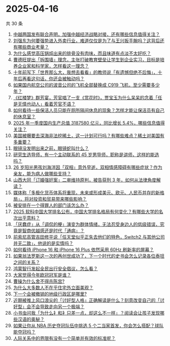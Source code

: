 # 2025-04-16

共 30 条

<!-- BEGIN ZHIHUVIDEO -->
<!-- 最后更新时间 Wed Apr 16 2025 12:27:37 GMT+0800 (China Standard Time) -->
1. [中越两国发布联合声明，加强中越经济战略对接，还有哪些信息值得关注？](https://www.zhihu.com/question/1895592975603577615)
1. [刘强东为何要强势进入外卖行业，难道仅仅是为了与王兴扳手腕吗？这背后还有哪些商业考量？](https://www.zhihu.com/question/12898372957)
1. [为什么感觉高压锅炖出来的排骨没有肉味，而且味道有点淡不太好吃？](https://www.zhihu.com/question/1892128590264525040)
1. [曹德旺提出「拆围墙」理念，主张打破教育壁垒让学生到企业实习，目标是培养企业家和科学家，怎样看这一理念？](https://www.zhihu.com/question/1895598769816434186)
1. [十年前写下「世界那么大，我想去看看」的教师说「有遗憾但绝不后悔」，十年后再看这句话，你还会被触动吗？](https://www.zhihu.com/question/1895496358540077000)
1. [如果国内航空公司的波音公司的飞机全部替换成 C919 飞机，至少需要多少年？](https://www.zhihu.com/question/1893870981619101860)
1. [《红楼梦》群芳宴，芳官唱了一支《赏花时》，贾宝玉为什么呆呆的念着「任是无情也动人」看着芳官不语？](https://www.zhihu.com/question/653551789)
1. [如何看待一些保洁人员只能在厕所隔间休息的现象？怎样才能让保洁员有自己的休息室？](https://www.zhihu.com/question/14652992440)
1. [2025 年一季度国内生产总值 3187580 亿元，同比增长 5.4%，哪些信息值得关注？](https://www.zhihu.com/question/1895778669147947010)
1. [美国被曝要去深海非法挖稀土，这一计划可行吗？有哪些难点？稀土对美国有多重要？](https://www.zhihu.com/question/1895745312800334128)
1. [眼镜没发明出来之前，眼镜蛇叫什么？](https://www.zhihu.com/question/1888387205346616117)
1. [研究生选导师，有一个主动联系的 45 岁男导师，职称是讲师，这样的能选吗？](https://www.zhihu.com/question/1893933665278484675)
1. [26 岁阳光男孩刘海洋因「双相」意外早逝，双相情感障碍有哪些症状？作为亲友，能为病人做哪些支持？](https://www.zhihu.com/question/1893985494649497223)
1. [山西大同「订婚强奸案」二审维持原判，被告获刑 3 年，如何从法律角度解读？](https://www.zhihu.com/question/1895777802604734192)
1. [媒体称「多极化货币体系将重现，未来或形成美元、欧元、人民币并存的新格局」，将对投资和贸易带来哪些影响？](https://www.zhihu.com/question/1895505481658754746)
1. [被安排在一个得罪人的部门该怎么办？](https://www.zhihu.com/question/15577780194)
1. [2025 软科中国大学排名公布，中国大学排名格局有何变化？有哪些大学的名次出乎意料？](https://www.zhihu.com/question/1895448004594460471)
1. [「厌蠢症」从「调侃的梗」演变为群体情绪，无法忍受身边人的低级错误，究竟是智商优越感还是时代「通病」？](https://www.zhihu.com/question/14662382311)
1. [前索尼高管吉田修平说「任天堂似乎正失去他们的特色，Switch2 与其他公司并无二致」，他说的是实情吗？](https://www.zhihu.com/question/1895486660067686016)
1. [如何看待 iPhone 16 和 iPhone 16 Plus 依然采用 60Hz 刷新率的屏幕？](https://www.zhihu.com/question/665832611)
1. [如果翁法罗斯这一次的再创世成功了，下一个时代的史书会怎么记录各位泰坦之间的关系？](https://www.zhihu.com/question/1895179913914451725)
1. [鸿蒙智行发起全民出行安全倡议，怎么看？](https://www.zhihu.com/question/1895530195005457964)
1. [大家觉得今年欧冠冠军是谁？](https://www.zhihu.com/question/1892181651414566706)
1. [曹操为什么舍不得杀陈宫?](https://www.zhihu.com/question/13477503683)
1. [为什么大多数人不在乎住宅外立面美观？](https://www.zhihu.com/question/387234651)
1. [下一个会被撤销的地级行政区是哪里?](https://www.zhihu.com/question/664492504)
1. [近期被推上风口浪尖的「讨好型人格」正确解读是什么？刻意改变自己的「讨好型」会不会导致走向另一个极端？](https://www.zhihu.com/question/1893539759994958300)
1. [小书虫问我「为什么礻和衤只差一点，却这么不一样」？阅读会让孩子发现哪些汉语的奥秘？](https://www.zhihu.com/question/1893345774462546162)
1. [如果让你从 NBA 历史夺冠队伍中挑选 5 个二当家首发，你会怎么搭配？球队能夺冠吗？](https://www.zhihu.com/question/1894490126849122803)
1. [人际关系中的界限有没有一个简单并有效的标准呢？](https://www.zhihu.com/question/1891118740223009512)
<!-- END ZHIHUVIDEO -->
